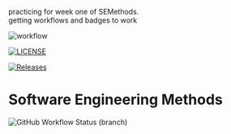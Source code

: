 practicing for week one of SEMethods.  
getting workflows and badges to work

![workflow](https://github.com/AmyMacd13/sem/actions/workflows/main4.yml/badge.svg)

[![LICENSE](https://img.shields.io/github/license/AmyMacd13/sem.svg?style=flat-square)](https://github.com/<AmyMacd13>/sem/blob/master/LICENSE)

[![Releases](https://img.shields.io/github/release/AmyMacd13/sem/all.svg?style=flat-square)](https://github.com/<AmyMacd13>/sem/releases)

# Software Engineering Methods
![GitHub Workflow Status (branch)](https://img.shields.io/github/workflow/status/AmyMacd13/sem/push/develop?style=flat-square)